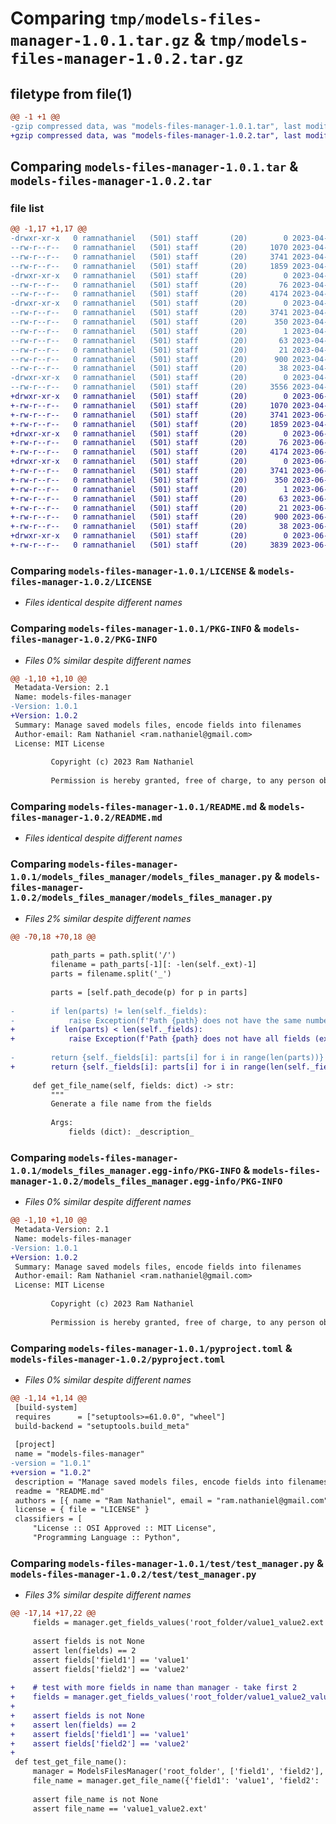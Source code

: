 # Comparing `tmp/models-files-manager-1.0.1.tar.gz` & `tmp/models-files-manager-1.0.2.tar.gz`

## filetype from file(1)

```diff
@@ -1 +1 @@
-gzip compressed data, was "models-files-manager-1.0.1.tar", last modified: Sun Apr 30 20:17:38 2023, max compression
+gzip compressed data, was "models-files-manager-1.0.2.tar", last modified: Mon Jun 12 19:57:36 2023, max compression
```

## Comparing `models-files-manager-1.0.1.tar` & `models-files-manager-1.0.2.tar`

### file list

```diff
@@ -1,17 +1,17 @@
-drwxr-xr-x   0 ramnathaniel   (501) staff       (20)        0 2023-04-30 20:17:38.190002 models-files-manager-1.0.1/
--rw-r--r--   0 ramnathaniel   (501) staff       (20)     1070 2023-04-30 19:46:03.000000 models-files-manager-1.0.1/LICENSE
--rw-r--r--   0 ramnathaniel   (501) staff       (20)     3741 2023-04-30 20:17:38.189846 models-files-manager-1.0.1/PKG-INFO
--rw-r--r--   0 ramnathaniel   (501) staff       (20)     1859 2023-04-30 19:46:03.000000 models-files-manager-1.0.1/README.md
-drwxr-xr-x   0 ramnathaniel   (501) staff       (20)        0 2023-04-30 20:17:38.188663 models-files-manager-1.0.1/models_files_manager/
--rw-r--r--   0 ramnathaniel   (501) staff       (20)       76 2023-04-30 19:46:03.000000 models-files-manager-1.0.1/models_files_manager/__init__.py
--rw-r--r--   0 ramnathaniel   (501) staff       (20)     4174 2023-04-30 19:46:03.000000 models-files-manager-1.0.1/models_files_manager/models_files_manager.py
-drwxr-xr-x   0 ramnathaniel   (501) staff       (20)        0 2023-04-30 20:17:38.189507 models-files-manager-1.0.1/models_files_manager.egg-info/
--rw-r--r--   0 ramnathaniel   (501) staff       (20)     3741 2023-04-30 20:17:38.000000 models-files-manager-1.0.1/models_files_manager.egg-info/PKG-INFO
--rw-r--r--   0 ramnathaniel   (501) staff       (20)      350 2023-04-30 20:17:38.000000 models-files-manager-1.0.1/models_files_manager.egg-info/SOURCES.txt
--rw-r--r--   0 ramnathaniel   (501) staff       (20)        1 2023-04-30 20:17:38.000000 models-files-manager-1.0.1/models_files_manager.egg-info/dependency_links.txt
--rw-r--r--   0 ramnathaniel   (501) staff       (20)       63 2023-04-30 20:17:38.000000 models-files-manager-1.0.1/models_files_manager.egg-info/requires.txt
--rw-r--r--   0 ramnathaniel   (501) staff       (20)       21 2023-04-30 20:17:38.000000 models-files-manager-1.0.1/models_files_manager.egg-info/top_level.txt
--rw-r--r--   0 ramnathaniel   (501) staff       (20)      900 2023-04-30 20:17:21.000000 models-files-manager-1.0.1/pyproject.toml
--rw-r--r--   0 ramnathaniel   (501) staff       (20)       38 2023-04-30 20:17:38.190048 models-files-manager-1.0.1/setup.cfg
-drwxr-xr-x   0 ramnathaniel   (501) staff       (20)        0 2023-04-30 20:17:38.189644 models-files-manager-1.0.1/test/
--rw-r--r--   0 ramnathaniel   (501) staff       (20)     3556 2023-04-30 19:46:03.000000 models-files-manager-1.0.1/test/test_manager.py
+drwxr-xr-x   0 ramnathaniel   (501) staff       (20)        0 2023-06-12 19:57:36.073527 models-files-manager-1.0.2/
+-rw-r--r--   0 ramnathaniel   (501) staff       (20)     1070 2023-04-30 19:46:03.000000 models-files-manager-1.0.2/LICENSE
+-rw-r--r--   0 ramnathaniel   (501) staff       (20)     3741 2023-06-12 19:57:36.073278 models-files-manager-1.0.2/PKG-INFO
+-rw-r--r--   0 ramnathaniel   (501) staff       (20)     1859 2023-04-30 19:46:03.000000 models-files-manager-1.0.2/README.md
+drwxr-xr-x   0 ramnathaniel   (501) staff       (20)        0 2023-06-12 19:57:36.071747 models-files-manager-1.0.2/models_files_manager/
+-rw-r--r--   0 ramnathaniel   (501) staff       (20)       76 2023-06-12 19:32:08.000000 models-files-manager-1.0.2/models_files_manager/__init__.py
+-rw-r--r--   0 ramnathaniel   (501) staff       (20)     4174 2023-06-12 19:28:55.000000 models-files-manager-1.0.2/models_files_manager/models_files_manager.py
+drwxr-xr-x   0 ramnathaniel   (501) staff       (20)        0 2023-06-12 19:57:36.072440 models-files-manager-1.0.2/models_files_manager.egg-info/
+-rw-r--r--   0 ramnathaniel   (501) staff       (20)     3741 2023-06-12 19:57:36.000000 models-files-manager-1.0.2/models_files_manager.egg-info/PKG-INFO
+-rw-r--r--   0 ramnathaniel   (501) staff       (20)      350 2023-06-12 19:57:36.000000 models-files-manager-1.0.2/models_files_manager.egg-info/SOURCES.txt
+-rw-r--r--   0 ramnathaniel   (501) staff       (20)        1 2023-06-12 19:57:36.000000 models-files-manager-1.0.2/models_files_manager.egg-info/dependency_links.txt
+-rw-r--r--   0 ramnathaniel   (501) staff       (20)       63 2023-06-12 19:57:36.000000 models-files-manager-1.0.2/models_files_manager.egg-info/requires.txt
+-rw-r--r--   0 ramnathaniel   (501) staff       (20)       21 2023-06-12 19:57:36.000000 models-files-manager-1.0.2/models_files_manager.egg-info/top_level.txt
+-rw-r--r--   0 ramnathaniel   (501) staff       (20)      900 2023-06-12 19:32:41.000000 models-files-manager-1.0.2/pyproject.toml
+-rw-r--r--   0 ramnathaniel   (501) staff       (20)       38 2023-06-12 19:57:36.073608 models-files-manager-1.0.2/setup.cfg
+drwxr-xr-x   0 ramnathaniel   (501) staff       (20)        0 2023-06-12 19:57:36.072597 models-files-manager-1.0.2/test/
+-rw-r--r--   0 ramnathaniel   (501) staff       (20)     3839 2023-06-12 19:31:49.000000 models-files-manager-1.0.2/test/test_manager.py
```

### Comparing `models-files-manager-1.0.1/LICENSE` & `models-files-manager-1.0.2/LICENSE`

 * *Files identical despite different names*

### Comparing `models-files-manager-1.0.1/PKG-INFO` & `models-files-manager-1.0.2/PKG-INFO`

 * *Files 0% similar despite different names*

```diff
@@ -1,10 +1,10 @@
 Metadata-Version: 2.1
 Name: models-files-manager
-Version: 1.0.1
+Version: 1.0.2
 Summary: Manage saved models files, encode fields into filenames
 Author-email: Ram Nathaniel <ram.nathaniel@gmail.com>
 License: MIT License
         
         Copyright (c) 2023 Ram Nathaniel
         
         Permission is hereby granted, free of charge, to any person obtaining a copy
```

### Comparing `models-files-manager-1.0.1/README.md` & `models-files-manager-1.0.2/README.md`

 * *Files identical despite different names*

### Comparing `models-files-manager-1.0.1/models_files_manager/models_files_manager.py` & `models-files-manager-1.0.2/models_files_manager/models_files_manager.py`

 * *Files 2% similar despite different names*

```diff
@@ -70,18 +70,18 @@
 
         path_parts = path.split('/')
         filename = path_parts[-1][: -len(self._ext)-1]
         parts = filename.split('_')
 
         parts = [self.path_decode(p) for p in parts]
 
-        if len(parts) != len(self._fields):
-            raise Exception(f'Path {path} does not have the same number of fields as {self._fields}')
+        if len(parts) < len(self._fields):
+            raise Exception(f'Path {path} does not have all fields (expecting {self._fields})')
 
-        return {self._fields[i]: parts[i] for i in range(len(parts))}
+        return {self._fields[i]: parts[i] for i in range(len(self._fields))}
 
     def get_file_name(self, fields: dict) -> str:
         """
         Generate a file name from the fields
 
         Args:
             fields (dict): _description_
```

### Comparing `models-files-manager-1.0.1/models_files_manager.egg-info/PKG-INFO` & `models-files-manager-1.0.2/models_files_manager.egg-info/PKG-INFO`

 * *Files 0% similar despite different names*

```diff
@@ -1,10 +1,10 @@
 Metadata-Version: 2.1
 Name: models-files-manager
-Version: 1.0.1
+Version: 1.0.2
 Summary: Manage saved models files, encode fields into filenames
 Author-email: Ram Nathaniel <ram.nathaniel@gmail.com>
 License: MIT License
         
         Copyright (c) 2023 Ram Nathaniel
         
         Permission is hereby granted, free of charge, to any person obtaining a copy
```

### Comparing `models-files-manager-1.0.1/pyproject.toml` & `models-files-manager-1.0.2/pyproject.toml`

 * *Files 0% similar despite different names*

```diff
@@ -1,14 +1,14 @@
 [build-system]
 requires      = ["setuptools>=61.0.0", "wheel"]
 build-backend = "setuptools.build_meta"
 
 [project]
 name = "models-files-manager"
-version = "1.0.1"
+version = "1.0.2"
 description = "Manage saved models files, encode fields into filenames"
 readme = "README.md"
 authors = [{ name = "Ram Nathaniel", email = "ram.nathaniel@gmail.com" }]
 license = { file = "LICENSE" }
 classifiers = [
     "License :: OSI Approved :: MIT License",
     "Programming Language :: Python",
```

### Comparing `models-files-manager-1.0.1/test/test_manager.py` & `models-files-manager-1.0.2/test/test_manager.py`

 * *Files 3% similar despite different names*

```diff
@@ -17,14 +17,22 @@
     fields = manager.get_fields_values('root_folder/value1_value2.ext')
 
     assert fields is not None
     assert len(fields) == 2
     assert fields['field1'] == 'value1'
     assert fields['field2'] == 'value2'
 
+    # test with more fields in name than manager - take first 2
+    fields = manager.get_fields_values('root_folder/value1_value2_value3.ext')
+
+    assert fields is not None
+    assert len(fields) == 2
+    assert fields['field1'] == 'value1'
+    assert fields['field2'] == 'value2'
+
 def test_get_file_name():
     manager = ModelsFilesManager('root_folder', ['field1', 'field2'], 'ext')
     file_name = manager.get_file_name({'field1': 'value1', 'field2': 'value2'})
 
     assert file_name is not None
     assert file_name == 'value1_value2.ext'
```

